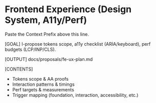 # Frontend Experience (Design System, A11y/Perf)

Paste the Context Prefix above this line.

[GOAL]
I-propose tokens scope, a11y checklist (ARIA/keyboard), perf budgets (LCP/INP/CLS).

[OUTPUT]
docs/proposals/fe-ux-plan.md

[CONTENTS]
- Tokens scope & AA proofs
- Interaction patterns & timings
- Perf targets & measurements
- Trigger mapping (foundation, interaction, accessibility, etc.)
